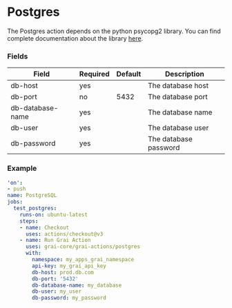 # Postgres

The Postgres action depends on the python psycopg2 library. 
You can find complete documentation about the library [here](https://www.psycopg.org/docs/).


### Fields

<!-- Fields Sentinel Section -->

| Field | Required | Default | Description |
|-----|-----|-----|-----|
| db-host | yes |  | The database host |
| db-port | no | 5432 | The database port |
| db-database-name | yes |  | The database name |
| db-user | yes |  | The database user |
| db-password | yes |  | The database password |


<!-- Fields Sentinel Section -->

### Example

<!-- Example Sentinel Section -->

```yaml copy
'on':
- push
name: PostgreSQL
jobs:
  test_postgres:
    runs-on: ubuntu-latest
    steps:
    - name: Checkout
      uses: actions/checkout@v3
    - name: Run Grai Action
      uses: grai-core/grai-actions/postgres
      with:
        namespace: my_apps_grai_namespace
        api-key: my_grai_api_key
        db-host: prod.db.com
        db-port: '5432'
        db-database-name: my_database
        db-user: my_user
        db-password: my_password

```

<!-- Example Sentinel Section -->

